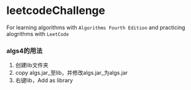 # leetcodeChallenge
For learning algorithms with `Algorithms Fourth Edition` and practicing alogrithms with `LeetCode`

### algs4的用法
1. 创建lib文件夹
2. copy algs.jar_至lib，并修改algs.jar_为algs.jar
3. 右键lib，Add as library